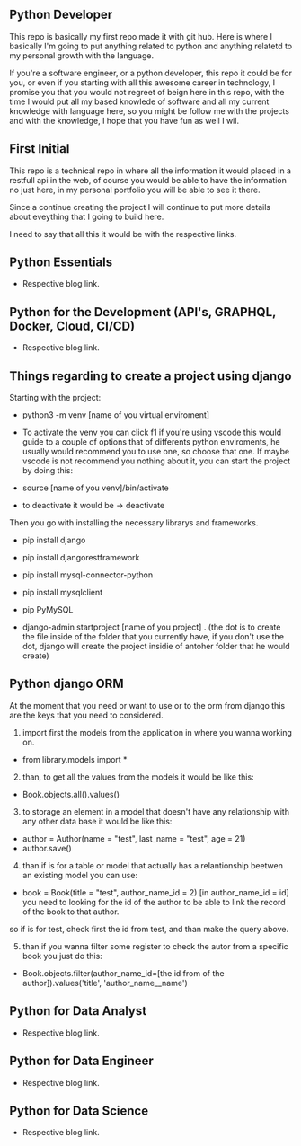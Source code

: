 ## Python Developer

This repo is basically my first repo made it with git hub. Here is where I basically I'm going to put anything related to python and anything relatetd to my personal growth with the language.

If you're a software engineer, or a python developer, this repo it could be for you, or even if you starting with all this awesome career in technology, I promise you that you would not regreet of beign here in this repo, with the time I would put all my based knowlede of software and all my current knowledge with language here, so you might be follow me with the projects and with the knowledge, I hope that you have fun as well I wil.

## First Initial

This repo is a technical repo in where all the information it would placed in a restfull api in the web, of course you would be able to have the information no just here, in my personal portfolio you will be able to see it there.

Since a continue creating the project I will continue to put more details about eveything that I going to build here.

I need to say that all this it would be with the respective links.

## Python Essentials

- Respective blog link.

## Python for the Development (API's, GRAPHQL, Docker, Cloud, CI/CD)

- Respective blog link.

## Things regarding to create a project using django

Starting with the project:

- python3 -m venv [name of you virtual enviroment]

- To activate the venv you can click f1 if you're using vscode this would guide to a couple of options that of differents python enviroments, he usually would recommend you to use one, so choose that one. If maybe vscode is not recommend you nothing about it, you can start the project by doing this:

- source [name of you venv]/bin/activate
- to deactivate it would be -> deactivate

Then you go with installing the necessary librarys and frameworks.

- pip install django
- pip install djangorestframework
- pip install mysql-connector-python
- pip install mysqlclient
- pip PyMySQL

- django-admin startproject [name of you project] . (the dot is to create the file inside of the folder that you currently have, if you don't use the dot, django will create the project insidie of antoher folder that he would create)

## Python django ORM

At the moment that you need or want to use or to the orm from django this are the keys that you need to considered.

1. import first the models from the application in where you wanna working on.

- from library.models import \*

2. than, to get all the values from the models it would be like this:

- Book.objects.all().values()

3. to storage an element in a model that doesn't have any relationship with any other data base it would be like this:

- author = Author(name = "test", last_name = "test", age = 21)
- author.save()

4. than if is for a table or model that actually has a relantionship beetwen an existing model you can use:

- book = Book(title = "test", author_name_id = 2) [in author_name_id = id] you need to looking for the id of the author to be able to link the record of the book to that author.

so if is for test, check first the id from test, and than make the query above.

5. than if you wanna filter some register to check the autor from a specific book you just do this:

- Book.objects.filter(author_name_id=[the id from of the author]).values('title', 'author_name\_\_name')

## Python for Data Analyst

- Respective blog link.

## Python for Data Engineer

- Respective blog link.

## Python for Data Science

- Respective blog link.
